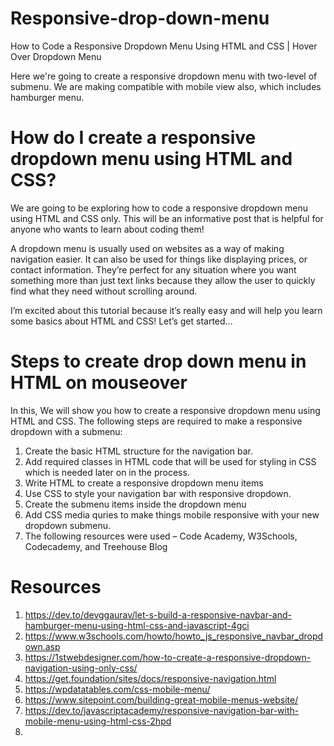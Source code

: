 # Responsive-drop-down-menu
How to Code a Responsive Dropdown Menu Using HTML and CSS | Hover Over Dropdown Menu

Here we're going to create a responsive dropdown menu with two-level of submenu. 
We are making compatible with mobile view also, which includes hamburger menu.

# How do I create a responsive dropdown menu using HTML and CSS?

We are going to be exploring how to code a responsive dropdown menu using HTML and CSS only. This will be an informative post that is helpful for anyone who wants to learn about coding them!

A dropdown menu is usually used on websites as a way of making navigation easier. It can also be used for things like displaying prices, or contact information. They’re perfect for any situation where you want something more than just text links because they allow the user to quickly find what they need without scrolling around.

I’m excited about this tutorial because it’s really easy and will help you learn some basics about HTML and CSS! Let’s get started…

# Steps to create drop down menu in HTML on mouseover
In this, We will show you how to create a responsive dropdown menu using HTML and CSS. The following steps are required to make a responsive dropdown with a submenu:

1. Create the basic HTML structure for the navigation bar.
2. Add required classes in HTML code that will be used for styling in CSS which is needed later on in the process.
3. Write HTML to create a responsive dropdown menu items
4. Use CSS to style your navigation bar with responsive dropdown.
5. Create the submenu items inside the dropdown menu
6. Add CSS media quries to make things mobile responsive with your new dropdown submenu.
7. The following resources were used – Code Academy, W3Schools, Codecademy, and Treehouse Blog

# Resources
1. https://dev.to/devggaurav/let-s-build-a-responsive-navbar-and-hamburger-menu-using-html-css-and-javascript-4gci
2. https://www.w3schools.com/howto/howto_js_responsive_navbar_dropdown.asp
3. https://1stwebdesigner.com/how-to-create-a-responsive-dropdown-navigation-using-only-css/
4. https://get.foundation/sites/docs/responsive-navigation.html
5. https://wpdatatables.com/css-mobile-menu/
6. https://www.sitepoint.com/building-great-mobile-menus-website/
7. https://dev.to/javascriptacademy/responsive-navigation-bar-with-mobile-menu-using-html-css-2hpd
8. 
